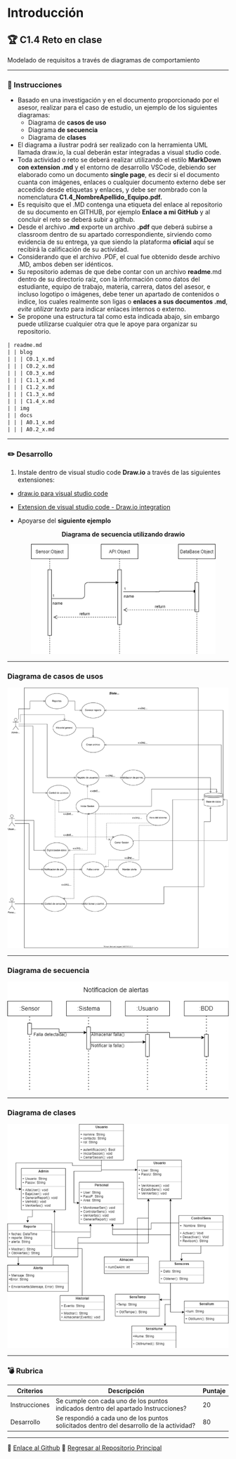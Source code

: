 # Introducción

## :trophy: C1.4 Reto en clase

Modelado de requisitos a través de diagramas de comportamiento

___

### :blue_book: Instrucciones

- Basado en una investigación y en el documento proporcionado por el asesor, realizar para el caso de estudio, un ejemplo de los siguientes diagramas:
   + Diagrama de **casos de uso**
   + Diagrama  **de secuencia**
   + Diagrama de **clases**
- El diagrama a ilustrar podrá ser realizado con la herramienta UML llamada draw.io, la cual deberán estar integradas a visual studio code. 
- Toda actividad o reto se deberá realizar utilizando el estilo **MarkDown con extension .md** y el entorno de desarrollo VSCode, debiendo ser elaborado como un documento **single page**, es decir si el documento cuanta con imágenes, enlaces o cualquier documento externo debe ser accedido desde etiquetas y enlaces, y debe ser nombrado con la nomenclatura **C1.4_NombreApellido_Equipo.pdf.**
- Es requisito que el .MD contenga una etiqueta del enlace al repositorio de su documento en GITHUB, por ejemplo **Enlace a mi GitHub** y al concluir el reto se deberá subir a github.
- Desde el archivo **.md** exporte un archivo **.pdf** que deberá subirse a classroom dentro de su apartado correspondiente, sirviendo como evidencia de su entrega, ya que siendo la plataforma **oficial** aquí se recibirá la calificación de su actividad.
- Considerando que el archivo .PDF, el cual fue obtenido desde archivo .MD, ambos deben ser idénticos.
- Su repositorio ademas de que debe contar con un archivo **readme**.md dentro de su directorio raíz, con la información como datos del estudiante, equipo de trabajo, materia, carrera, datos del asesor, e incluso logotipo o imágenes, debe tener un apartado de contenidos o indice, los cuales realmente son ligas o **enlaces a sus documentos .md**, _evite utilizar texto_ para indicar enlaces internos o externo.
- Se propone una estructura tal como esta indicada abajo, sin embargo puede utilizarse cualquier otra que le apoye para organizar su repositorio.

``` 
| readme.md
| | blog
| | | C0.1_x.md
| | | C0.2_x.md
| | | C0.3_x.md
| | | C1.1_x.md
| | | C1.2_x.md
| | | C1.3_x.md
| | | C1.4_x.md
| | img
| | docs
| | | A0.1_x.md
| | | A0.2_x.md
```
___

### :pencil2: Desarrollo

1. Instale dentro de visual studio code **Draw.io** a través de las siguientes extensiones:

- [draw.io para visual studio code](https://marketplace.visualstudio.com/items?itemName=hediet.vscode-drawio)

- [Extension de visual studio code - Draw.io integration](https://www.youtube.com/watch?v=Y47ZlxoDWNI)

- Apoyarse del **siguiente ejemplo**
    
   <div align="center">
      <p> 
         <strong>Diagrama de secuencia utilizando drawio</strong>
      </p>
      <img alt="Clase_drawio" src="../img/DiagramaSecuencias.drawio.png" width=420 height=250>
   </div>

___
### Diagrama de casos de usos
![CasosDeUsos](/img/DiagramaCasosDeUsos.drawio.svg)
___
### Diagrama de secuencia
![Secuencia](/img/DiagramaDeSecuencia/IniciarSesion.drawio.png)
___
### Diagrama de clases
![Clases](/img/diagrama_clases.drawio.png)
___
### :bomb: Rubrica

| Criterios     | Descripción                                                                                  | Puntaje |
| ------------- | -------------------------------------------------------------------------------------------- | ------- |
| Instrucciones | Se cumple con cada uno de los puntos indicados dentro del apartado Instrucciones?            | 20 |
| Desarrollo    | Se respondió a cada uno de los puntos solicitados dentro del desarrollo de la actividad?     | 80      |


___
:round_pushpin: [Enlace al Github](https://github.com/EduardoCollazoR/AnalisisAvanzDeSoft.git)
:page_facing_up: [Regresar al Repositorio Principal](/readme.md) 